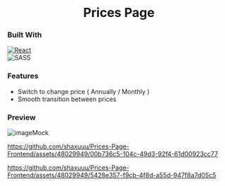 


<!-- PROJECT LOGO -->
<br />
<div align="center">
  <h1 align="center">Prices Page</h1>
</div>


### Built With
[![React][React.js]][React-url]<br/>
![SASS](https://img.shields.io/badge/SASS-hotpink.svg?style=for-the-badge&logo=SASS&logoColor=white)

### Features
  * Switch to change price ( Annually / Monthly )
  * Smooth transition between prices

### Preview
![imageMock](https://github.com/shaxuuu/Prices-Page-Frontend/assets/48029949/1e10f38b-7b0d-4051-a122-cfae49bcc0c0)


https://github.com/shaxuuu/Prices-Page-Frontend/assets/48029949/00b736c5-104c-49d3-92f4-61d00923cc77


https://github.com/shaxuuu/Prices-Page-Frontend/assets/48029949/5428e357-f9cb-4f8d-a55d-947f8a7d05c5




[React.js]: https://img.shields.io/badge/React-20232A?style=for-the-badge&logo=react&logoColor=61DAFB
[React-url]: https://reactjs.org/
